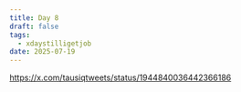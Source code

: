 ```yaml
---
title: Day 8
draft: false
tags:
  - xdaystilligetjob
date: 2025-07-19
---
```

https://x.com/tausiqtweets/status/1944840036442366186
